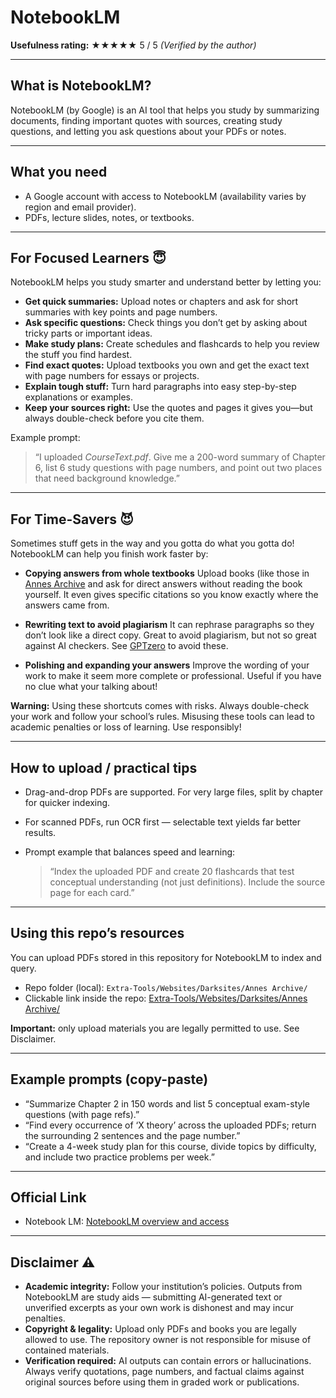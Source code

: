 # NotebookLM

**Usefulness rating:** ★★★★★ 5 / 5
*(Verified by the author)*

---

## What is NotebookLM?

NotebookLM (by Google) is an AI tool that helps you study by summarizing documents, finding important quotes with sources, creating study questions, and letting you ask questions about your PDFs or notes.

---

## What you need

* A Google account with access to NotebookLM (availability varies by region and email provider).
* PDFs, lecture slides, notes, or textbooks.

---

## For Focused Learners 😇

NotebookLM helps you study smarter and understand better by letting you:

* **Get quick summaries:** Upload notes or chapters and ask for short summaries with key points and page numbers.
* **Ask specific questions:** Check things you don’t get by asking about tricky parts or important ideas.
* **Make study plans:** Create schedules and flashcards to help you review the stuff you find hardest.
* **Find exact quotes:** Upload textbooks you own and get the exact text with page numbers for essays or projects.
* **Explain tough stuff:** Turn hard paragraphs into easy step-by-step explanations or examples.
* **Keep your sources right:** Use the quotes and pages it gives you—but always double-check before you cite them.

Example prompt:

> “I uploaded *CourseText.pdf*. Give me a 200-word summary of Chapter 6, list 6 study questions with page numbers, and point out two places that need background knowledge.”

---

## For Time-Savers 😈

Sometimes stuff gets in the way and you gotta do what you gotta do! NotebookLM can help you finish work faster by:

* **Copying answers from whole textbooks**
  Upload books (like those in [Annes Archive](/Extra-Tools/Websites/Darksites/Annes-Archive/) and ask for direct answers without reading the book yourself. It even gives specific citations so you know exactly where the answers came from.

* **Rewriting text to avoid plagiarism**
  It can rephrase paragraphs so they don’t look like a direct copy. Great to avoid plagiarism, but not so great against AI checkers. See [GPTzero](/Extra-Tools/Websites/AI-Tools/GPTzero/) to avoid these.

* **Polishing and expanding your answers**
  Improve the wording of your work to make it seem more complete or professional. Useful if you have no clue what your talking about!

**Warning:** Using these shortcuts comes with risks. Always double-check your work and follow your school’s rules. Misusing these tools can lead to academic penalties or loss of learning. Use responsibly!

---

## How to upload / practical tips

* Drag-and-drop PDFs are supported. For very large files, split by chapter for quicker indexing.
* For scanned PDFs, run OCR first — selectable text yields far better results.
* Prompt example that balances speed and learning:

  > “Index the uploaded PDF and create 20 flashcards that test conceptual understanding (not just definitions). Include the source page for each card.”

---

## Using this repo’s resources

You can upload PDFs stored in this repository for NotebookLM to index and query.

* Repo folder (local): `Extra-Tools/Websites/Darksites/Annes Archive/`
* Clickable link inside the repo: [Extra-Tools/Websites/Darksites/Annes Archive/](./Extra-Tools/Websites/Darksites/Annes%20Archive/)

**Important:** only upload materials you are legally permitted to use. See Disclaimer.

---

## Example prompts (copy-paste)

* “Summarize Chapter 2 in 150 words and list 5 conceptual exam-style questions (with page refs).”
* “Find every occurrence of ‘X theory’ across the uploaded PDFs; return the surrounding 2 sentences and the page number.”
* “Create a 4-week study plan for this course, divide topics by difficulty, and include two practice problems per week.”

---

## Official Link

* Notebook LM: [NotebookLM overview and access](https://notebooklm.google/)

---

## Disclaimer ⚠️

* **Academic integrity:** Follow your institution’s policies. Outputs from NotebookLM are study aids — submitting AI-generated text or unverified excerpts as your own work is dishonest and may incur penalties.
* **Copyright & legality:** Upload only PDFs and books you are legally allowed to use. The repository owner is not responsible for misuse of contained materials.
* **Verification required:** AI outputs can contain errors or hallucinations. Always verify quotations, page numbers, and factual claims against original sources before using them in graded work or publications.
